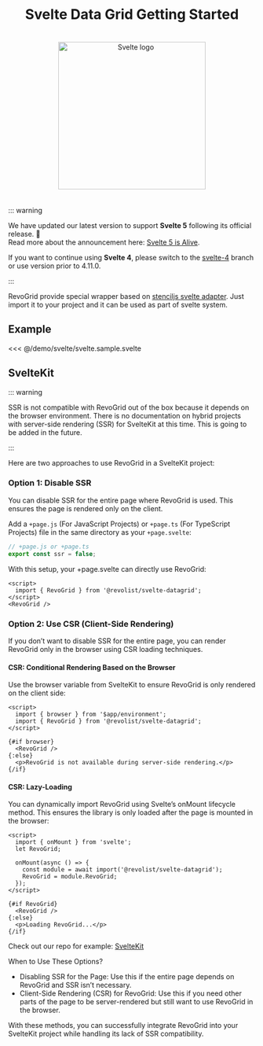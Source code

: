 <div style="text-align: center">


# Svelte Data Grid Getting Started

<img src="/svelte.svg" alt="Svelte logo" width="300" height="300" style="margin: 20px auto;" />

</div>


::: warning

We have updated our latest version to support **Svelte 5** following its official release. 🎉  
Read more about the announcement here: [Svelte 5 is Alive](https://svelte.dev/blog/svelte-5-is-alive).

If you want to continue using **Svelte 4**, please switch to the [svelte-4](https://github.com/revolist/svelte-datagrid/tree/svelte-4) branch or use version prior to 4.11.0.

:::

RevoGrid provide special wrapper based on [stenciljs svelte adapter](https://www.npmjs.com/package/@stencil/svelte-output-target). Just import it to your project and it can be used as part of svelte system.


<!--@include: ./install.md-->


## Example

<<< @/demo/svelte/svelte.sample.svelte

<!--@include: ../../demo/svelte/svelte-datagrid.md-->




## SvelteKit

::: warning

SSR is not compatible with RevoGrid out of the box because it depends on the browser environment.
There is no documentation on hybrid projects with server-side rendering (SSR) for SvelteKit at this time. This is going to be added in the future.

:::

Here are two approaches to use RevoGrid in a SvelteKit project:


### Option 1: Disable SSR

You can disable SSR for the entire page where RevoGrid is used. This ensures the page is rendered only on the client.

Add a `+page.js` (For JavaScript Projects) or `+page.ts` (For TypeScript Projects) file in the same directory as your `+page.svelte`:

```typescript
// +page.js or +page.ts
export const ssr = false;
```

With this setup, your +page.svelte can directly use RevoGrid:

```svelte
<script>
  import { RevoGrid } from '@revolist/svelte-datagrid';
</script>
<RevoGrid />
```

### Option 2: Use CSR (Client-Side Rendering)

If you don’t want to disable SSR for the entire page, you can render RevoGrid only in the browser using CSR loading techniques.

#### CSR: Conditional Rendering Based on the Browser

Use the browser variable from SvelteKit to ensure RevoGrid is only rendered on the client side:

```svelte
<script>
  import { browser } from '$app/environment';
  import { RevoGrid } from '@revolist/svelte-datagrid';
</script>

{#if browser}
  <RevoGrid />
{:else}
  <p>RevoGrid is not available during server-side rendering.</p>
{/if}
```

#### CSR: Lazy-Loading

You can dynamically import RevoGrid using Svelte’s onMount lifecycle method. This ensures the library is only loaded after the page is mounted in the browser:

```svelte
<script>
  import { onMount } from 'svelte';
  let RevoGrid;

  onMount(async () => {
    const module = await import('@revolist/svelte-datagrid');
    RevoGrid = module.RevoGrid;
  });
</script>

{#if RevoGrid}
  <RevoGrid />
{:else}
  <p>Loading RevoGrid...</p>
{/if}
```

Check out our repo for example: [SvelteKit](https://github.com/revolist/revogrid-svelte-kit)

When to Use These Options?

- Disabling SSR for the Page: Use this if the entire page depends on RevoGrid and SSR isn’t necessary.
- Client-Side Rendering (CSR) for RevoGrid: Use this if you need other parts of the page to be server-rendered but still want to use RevoGrid in the browser.

With these methods, you can successfully integrate RevoGrid into your SvelteKit project while handling its lack of SSR compatibility.
